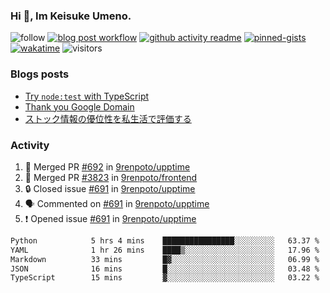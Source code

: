 ### Hi 👋, Im Keisuke Umeno.

<!--
**9renpoto/9renpoto** is a ✨ _special_ ✨ repository because its `README.md` (this file) appears on your GitHub profile.

Here are some ideas to get you started:

- 🔭 I’m currently working on ...
- 🌱 I’m currently learning ...
- 👯 I’m looking to collaborate on ...
- 🤔 I’m looking for help with ...
- 💬 Ask me about ...
- 📫 How to reach me: ...
- 😄 Pronouns: ...
- ⚡ Fun fact: ...
-->

![follow](https://img.shields.io/github/followers/9renpoto?label=Follow&style=social)
[![blog post workflow](https://github.com/9renpoto/9renpoto/actions/workflows/blog.yml/badge.svg)](https://github.com/9renpoto/9renpoto/actions/workflows/blog.yml)
[![github activity readme](https://github.com/9renpoto/9renpoto/actions/workflows/activity.yml/badge.svg)](https://github.com/9renpoto/9renpoto/actions/workflows/activity.yml)
[![pinned-gists](https://github.com/9renpoto/9renpoto/actions/workflows/pin-gist.yml/badge.svg)](https://github.com/9renpoto/9renpoto/actions/workflows/pin-gist.yml)
[![wakatime](https://github.com/9renpoto/9renpoto/actions/workflows/waka-readme-status.yml/badge.svg)](https://github.com/9renpoto/9renpoto/actions/workflows/waka-readme-status.yml)
![visitors](https://komarev.com/ghpvc/?username=9renpoto&label=Profile%20views&color=0e75b6&style=flat)

### Blogs posts

<!-- BLOG-POST-LIST:START -->
- [Try `node:test` with TypeScript](https://9renpoto.win/entry/2023/07/23/node-test-runner)
- [Thank you Google Domain](https://9renpoto.win/entry/2023/07/08/new-domain)
- [ストック情報の優位性を私生活で評価する](https://9renpoto.win/entry/2023/05/28/stock)
<!-- BLOG-POST-LIST:END -->

### Activity

<!--START_SECTION:activity-->
1. 🎉 Merged PR [#692](https://github.com/9renpoto/upptime/pull/692) in [9renpoto/upptime](https://github.com/9renpoto/upptime)
2. 🎉 Merged PR [#3823](https://github.com/9renpoto/frontend/pull/3823) in [9renpoto/frontend](https://github.com/9renpoto/frontend)
3. 🔒 Closed issue [#691](https://github.com/9renpoto/upptime/issues/691) in [9renpoto/upptime](https://github.com/9renpoto/upptime)
4. 🗣 Commented on [#691](https://github.com/9renpoto/upptime/issues/691#issuecomment-1676431184) in [9renpoto/upptime](https://github.com/9renpoto/upptime)
5. ❗ Opened issue [#691](https://github.com/9renpoto/upptime/issues/691) in [9renpoto/upptime](https://github.com/9renpoto/upptime)
<!--END_SECTION:activity-->

<!--START_SECTION:waka-->

```txt
Python            5 hrs 4 mins    ████████████████░░░░░░░░░   63.37 %
YAML              1 hr 26 mins    ████▒░░░░░░░░░░░░░░░░░░░░   17.96 %
Markdown          33 mins         █▓░░░░░░░░░░░░░░░░░░░░░░░   06.99 %
JSON              16 mins         █░░░░░░░░░░░░░░░░░░░░░░░░   03.48 %
TypeScript        15 mins         ▓░░░░░░░░░░░░░░░░░░░░░░░░   03.22 %
```

<!--END_SECTION:waka-->
